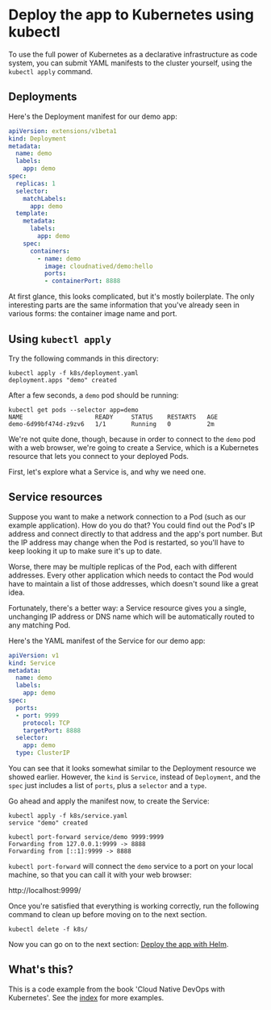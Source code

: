 # Deploy the app to Kubernetes using kubectl

To use the full power of Kubernetes as a declarative infrastructure as code system, you can submit YAML manifests to the cluster yourself, using the `kubectl apply` command.

## Deployments

Here's the Deployment manifest for our demo app:

```yaml
apiVersion: extensions/v1beta1
kind: Deployment
metadata:
  name: demo
  labels:
    app: demo
spec:
  replicas: 1
  selector:
    matchLabels:
      app: demo
  template:
    metadata:
      labels:
        app: demo
    spec:
      containers:
        - name: demo
          image: cloudnatived/demo:hello
          ports:
          - containerPort: 8888
```

At first glance, this looks complicated, but it's mostly boilerplate. The only interesting parts are the same information that you've already seen in various forms: the container image name and port.

## Using `kubectl apply`

Try the following commands in this directory:

```
kubectl apply -f k8s/deployment.yaml
deployment.apps "demo" created
```

After a few seconds, a `demo` pod should be running:

```
kubectl get pods --selector app=demo
NAME                    READY     STATUS    RESTARTS   AGE
demo-6d99bf474d-z9zv6   1/1       Running   0          2m
```

We're not quite done, though, because in order to connect to the `demo` pod with a web browser, we're going to create a Service, which is a Kubernetes resource that lets you connect to your deployed Pods.

First, let's explore what a Service is, and why we need one.

## Service resources

Suppose you want to make a network connection to a Pod (such as our example application). How do you do that? You could find out the Pod's IP address and connect directly to that address and the app's port number. But the IP address may change when the Pod is restarted, so you'll have to keep looking it up to make sure it's up to date.

Worse, there may be multiple replicas of the Pod, each with different addresses. Every other application which needs to contact the Pod would have to maintain a list of those addresses, which doesn't sound like a great idea.

Fortunately, there's a better way: a Service resource gives you a single, unchanging IP address or DNS name which will be automatically routed to any matching Pod.

Here's the YAML manifest of the Service for our demo app:

```yaml
apiVersion: v1
kind: Service
metadata:
  name: demo
  labels:
    app: demo
spec:
  ports:
  - port: 9999
    protocol: TCP
    targetPort: 8888
  selector:
    app: demo
  type: ClusterIP
```

You can see that it looks somewhat similar to the Deployment resource we showed earlier. However, the `kind` is `Service`, instead of `Deployment`, and the `spec` just includes a list of `ports`, plus a `selector` and a `type`.

Go ahead and apply the manifest now, to create the Service:

```
kubectl apply -f k8s/service.yaml
service "demo" created

kubectl port-forward service/demo 9999:9999
Forwarding from 127.0.0.1:9999 -> 8888
Forwarding from [::1]:9999 -> 8888
```

`kubectl port-forward` will connect the `demo` service to a port on your local machine, so that you can call it with your web browser:

http://localhost:9999/

Once you're satisfied that everything is working correctly, run the following command to clean up before moving on to the next section.

```
kubectl delete -f k8s/
```

Now you can go on to the next section: [Deploy the app with Helm](/hello-helm).

## What's this?

This is a code example from the book 'Cloud Native DevOps with Kubernetes'. See the [index](/README.md) for more examples.
